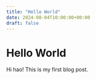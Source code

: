 ```yaml
---
title: "Hello World"
date: 2024-08-04T10:00:00+00:00
draft: false
---
```


# Hello World

Hi hao! This is my first blog post.

